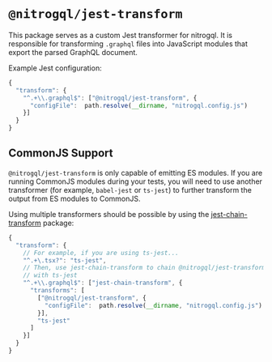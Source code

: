 # `@nitrogql/jest-transform`

This package serves as a custom Jest transformer for nitrogql. It is responsible for transforming `.graphql` files into JavaScript modules that export the parsed GraphQL document.

Example Jest configuration:

```js
{
  "transform": {
    "^.+\\.graphql$": ["@nitrogql/jest-transform", {
      "configFile":  path.resolve(__dirname, "nitrogql.config.js")
    }]
  }
}
```

## CommonJS Support

`@nitrogql/jest-transform` is only capable of emitting ES modules. If you are running CommonJS modules during your tests, you will need to use another transformer (for example, `babel-jest` or `ts-jest`) to further transform the output from ES modules to CommonJS.

Using multiple transformers should be possible by using the [jest-chain-transform](https://www.npmjs.com/package/jest-chain-transform) package:

```js
{
  "transform": {
    // For example, if you are using ts-jest...
    "^.+\.tsx?": "ts-jest",
    // Then, use jest-chain-transform to chain @nitrogql/jest-transform
    // with ts-jest
    "^.+\\.graphql$": ["jest-chain-transform", {
      "transforms": [
        ["@nitrogql/jest-transform", {
          "configFile":  path.resolve(__dirname, "nitrogql.config.js")
        }],
        "ts-jest"
      ]
    }]
  }
}
```
